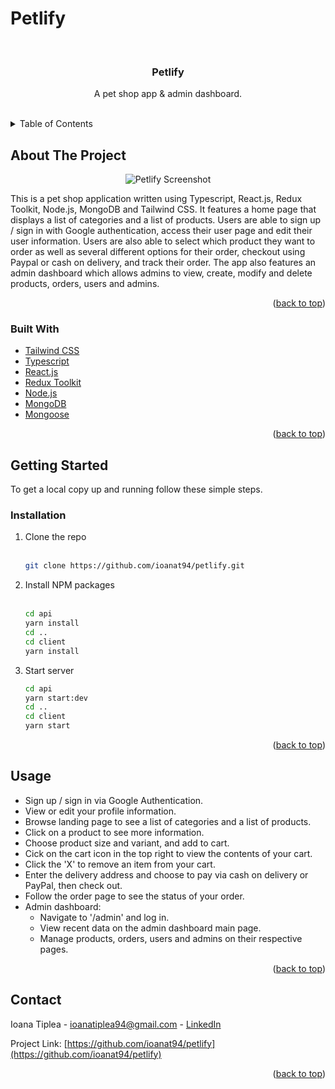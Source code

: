 # Petlify

<div id="top"></div>
<!-- PROJECT LOGO -->
<br />
<div align="center">
<h3 align="center">Petlify</h3>

  <p align="center">
    A pet shop app & admin dashboard.
    <br />
    <br />
  </p>
</div>

<!-- TABLE OF CONTENTS -->
<details>
  <summary>Table of Contents</summary>
  <ol>
    <li>
      <a href="#about-the-project">About The Project</a>
      <ul>
        <li><a href="#built-with">Built With</a></li>
      </ul>
    </li>
    <li>
      <a href="#getting-started">Getting Started</a>
      <ul>
        <li><a href="#installation">Installation</a></li>
      </ul>
    </li>
    <li><a href="#usage">Usage</a></li>
    <li><a href="#contact">Contact</a></li>
  </ol>
</details>

<!-- ABOUT THE PROJECT -->
## About The Project

<p align="center"><img src="https://firebasestorage.googleapis.com/v0/b/netflix-clone-49e41.appspot.com/o/all-devices-black.png?alt=media&token=a9fe32c4-fb5a-4bd7-9b6b-9fa2815a7af6" alt="Petlify Screenshot">

This is a pet shop application written using Typescript, React.js, Redux Toolkit, Node.js, MongoDB and Tailwind CSS. It features a home page that displays a list of categories and a list of products. Users are able to sign up / sign in with Google authentication, access their user page and edit their user information. Users are also able to select which product they want to order as well as several different options for their order, checkout using Paypal or cash on delivery, and track their order. The app also features an admin dashboard which allows admins to view, create, modify and delete products, orders, users and admins. 

<p align="right">(<a href="#top">back to top</a>)</p>

### Built With

* [Tailwind CSS](https://tailwindcss.com/)
* [Typescript](https://www.typescriptlang.org/)
* [React.js](https://reactjs.org/)
* [Redux Toolkit](https://redux-toolkit.js.org/)
* [Node.js](https://nodejs.org/en/)
* [MongoDB](https://www.mongodb.com/)
* [Mongoose](https://mongoosejs.com/)

<p align="right">(<a href="#top">back to top</a>)</p>

<!-- GETTING STARTED -->
## Getting Started

To get a local copy up and running follow these simple steps.

### Installation

1. Clone the repo  
   <br /> 
   ```sh
   git clone https://github.com/ioanat94/petlify.git
   ```
2. Install NPM packages  
   <br /> 
   ```sh
   cd api
   yarn install
   cd ..
   cd client
   yarn install
   ```
3. Start server 
   <br /> 
   ```sh
   cd api
   yarn start:dev
   cd ..
   cd client
   yarn start
   ```

<p align="right">(<a href="#top">back to top</a>)</p>

<!-- USAGE EXAMPLES -->
## Usage

- Sign up / sign in via Google Authentication.
- View or edit your profile information.
- Browse landing page to see a list of categories and a list of products.
- Click on a product to see more information.
- Choose product size and variant, and add to cart.
- Cick on the cart icon in the top right to view the contents of your cart.
- Click the 'X' to remove an item from your cart.
- Enter the delivery address and choose to pay via cash on delivery or PayPal, then check out.
- Follow the order page to see the status of your order.
- Admin dashboard:
  - Navigate to '/admin' and log in.
  - View recent data on the admin dashboard main page.
  - Manage products, orders, users and admins on their respective pages.

<p align="right">(<a href="#top">back to top</a>)</p>

<!-- CONTACT -->
## Contact

Ioana Tiplea - ioanatiplea94@gmail.com  - [LinkedIn](https://www.linkedin.com/in/ioana-tiplea/)

Project Link: [https://github.com/ioanat94/petlify](https://github.com/ioanat94/petlify)

<p align="right">(<a href="#top">back to top</a>)</p>
